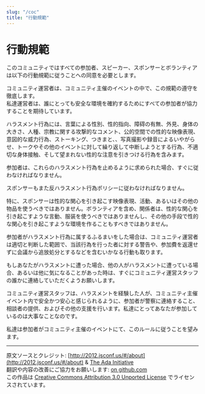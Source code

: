 ```yaml
---
slug: "/coc"
title: "行動規範"
---
```


# 行動規範

このコミュニティではすべての参加者、スピーカー、スポンサーとボランティアは以下の行動規範に従うことへの同意を必要とします。

コミュニティ運営者は、コミュニティ主催のイベントの中で、この規範の遵守を徹底します。<br />
私達運営者は、誰にとっても安全な環境を確約するためにすべての参加者が協力することを期待しています。

ハラスメント行為には、言葉による性別、性的指向、障碍の有無、外見、身体の大きさ、人種、宗教に関する攻撃的なコメント、公的空間での性的な映像表現、意図的な威力行為、ストーキング、つきまと、、写真撮影や録音によるいやがらせ、トークやその他のイベントに対して繰り返して中断しようとする行為、不適切な身体接触、そして望まれない性的な注意を引きつける行為を含みます。

参加者は、これらのハラスメント行為を止めるように求められた場合、すぐに従わなければなりません。

スポンサーもまた反ハラスメント行為ポリシーに従わなければなりません。

特に、スポンサーは性的な関心を引き起こす映像表現、活動、あるいはその他の物品を使うべきではありません。ボランティアを含め、関係者は、性的な関心を引き起こすような言動、服装を使うべきではありませんし、その他の手段で性的な関心を引き起こすような環境を作ることもすべきではありません。

参加者がハラスメント行為に属するふるまいをした場合は、コミュニティ運営者は適切と判断した範囲で、当該行為を行った者に対する警告や、参加費を返還せずに会議から追放処分とするなどを含むいかなる行動も取ります。

もしあなたがハラスメントに遭った場合、他の人がハラスメントに遭っている場合、あるいは他に気になることがあった時は、すぐにコミュニティ運営スタッフの誰かに連絡していただくようお願いします。

コミュニティ運営スタッフは、ハラスメントを経験した人が、コミュニティ主催イベント内で安全かつ安心と感じられるように、参加者が警察に連絡すること、相談者の提供、およびその他の支援を行います。私達にとってあなたが参加しているのは大事なことなのです。

私達は参加者がコミュニティ主催のイベントにて、このルールに従うことを望みます。

---

原文ソースとクレジット: [http://2012.jsconf.us/#/about](http://2012.jsconf.us/#/about) & [The Ada Initiative](https://geekfeminism.wikia.org/wiki/Conference_anti-harassment/Policy)<br />
翻訳や内容の改善にご協力をお願いします: [on github.com](https://github.com/confcodeofconduct/confcodeofconduct.com)<br />
この作品は [Creative Commons Attribution 3.0 Unported License](https://creativecommons.org/licenses/by/3.0/deed.en_US) でライセンスされています。<br />

